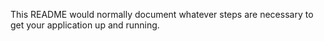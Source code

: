 
This README would normally document whatever steps are necessary to get your application up and running.
